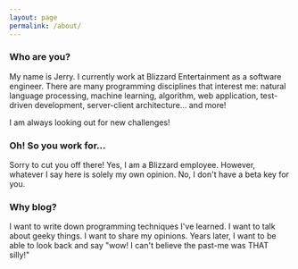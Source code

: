 ```yaml
---
layout: page
permalink: /about/
---
```

### Who are you?
My name is Jerry. I currently work at Blizzard Entertainment as a software engineer. There are many programming disciplines that interest me: natural language processing, machine learning, algorithm, web application, test-driven development, server-client architecture... and more!

I am always looking out for new challenges!

### Oh! So you work for...
Sorry to cut you off there! Yes, I am a Blizzard employee. However, whatever I say here is solely my own opinion. No, I don't have a beta key for you.

### Why blog?
I want to write down programming techniques I've learned. I want to talk about geeky things. I want to share my opinions. Years later, I want to be able to look back and say "wow! I can't believe the past-me was THAT silly!"